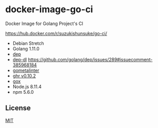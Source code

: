 # docker-image-go-ci

Docker Image for Golang Project's CI

https://hub.docker.com/r/suzukishunsuke/go-ci/

* Debian Stretch
* Golang 1.11.0
* [dep](https://github.com/golang/dep)
* [dep-dl](https://github.com/take-cheeze/dep-dl) https://github.com/golang/dep/issues/289#issuecomment-385968184
* [gometalinter](https://github.com/alecthomas/gometalinter)
* [ghr v0.10.2](https://github.com/tcnksm/ghr)
* [gox](https://github.com/mitchellh/gox)
* Node.js 8.11.4
* npm 5.6.0

## License

[MIT](LICENSE)
